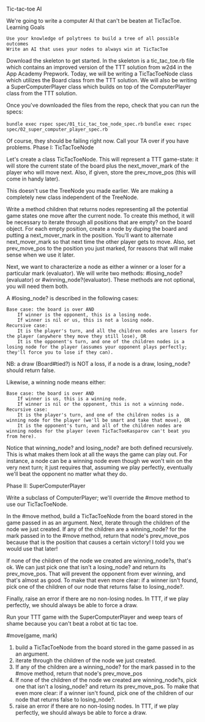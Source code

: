 Tic-tac-toe AI

We're going to write a computer AI that can't be beaten at TicTacToe.
Learning Goals

    Use your knowledge of polytrees to build a tree of all possible outcomes
    Write an AI that uses your nodes to always win at TicTacToe

Download the skeleton to get started. In the skeleton is a tic_tac_toe.rb file which contains an improved version of the TTT solution from w2d4 in the App Academy Prepwork. Today, we will be writing a TicTacToeNode class which utilizes the Board class from the TTT solution. We will also be writing a SuperComputerPlayer class which builds on top of the ComputerPlayer class from the TTT solution.

Once you've downloaded the files from the repo, check that you can run the specs:

`bundle exec rspec spec/01_tic_tac_toe_node_spec.rb`
`bundle exec rspec spec/02_super_computer_player_spec.rb`

Of course, they should be failing right now. Call your TA over if you have problems.
Phase I: TicTacToeNode

Let's create a class TicTacToeNode. This will represent a TTT game-state: it will store the current state of the board plus the next_mover_mark of the player who will move next. Also, if given, store the prev_move_pos (this will come in handy later).

This doesn't use the TreeNode you made earlier. We are making a completely new class independent of the TreeNode.

Write a method children that returns nodes representing all the potential game states one move after the current node. To create this method, it will be necessary to iterate through all positions that are empty? on the board object. For each empty position, create a node by duping the board and putting a next_mover_mark in the position. You'll want to alternate next_mover_mark so that next time the other player gets to move. Also, set prev_move_pos to the position you just marked, for reasons that will make sense when we use it later.

Next, we want to characterize a node as either a winner or a loser for a particular mark (evaluator). We will write two methods: #losing_node?(evaluator) or #winning_node?(evaluator). These methods are not optional, you will need them both.

A #losing_node? is described in the following cases:

    Base case: the board is over AND
        If winner is the opponent, this is a losing node.
        If winner is nil or us, this is not a losing node.
    Recursive case:
        It is the player's turn, and all the children nodes are losers for the player (anywhere they move they still lose), OR
        It is the opponent's turn, and one of the children nodes is a losing node for the player (assumes your opponent plays perfectly; they'll force you to lose if they can).

NB: a draw (Board#tied?) is NOT a loss, if a node is a draw, losing_node? should return false.

Likewise, a winning node means either:

    Base case: the board is over AND
        If winner is us, this is a winning node.
        If winner is nil or the opponent, this is not a winning node.
    Recursive case:
        It is the player's turn, and one of the children nodes is a winning node for the player (we'll be smart and take that move), OR
        It is the opponent's turn, and all of the children nodes are winning nodes for the player (even TicTacToeKasparov can't beat you from here).

Notice that winning_node? and losing_node? are both defined recursively. This is what makes them look at all the ways the game can play out. For instance, a node can be a winning node even though we won't win on the very next turn; it just requires that, assuming we play perfectly, eventually we'll beat the opponent no matter what they do.

Phase II: SuperComputerPlayer

Write a subclass of ComputerPlayer; we'll override the #move method to use our TicTacToeNode.

In the #move method, build a TicTacToeNode from the board stored in the game passed in as an argument. Next, iterate through the children of the node we just created. If any of the children are a winning_node? for the mark passed in to the #move method, return that node's prev_move_pos because that is the position that causes a certain victory! I told you we would use that later!

If none of the children of the node we created are winning_node?s, that's ok. We can just pick one that isn't a losing_node? and return its prev_move_pos. That will prevent the opponent from ever winning, and that's almost as good. To make that even more clear: if a winner isn't found, pick one of the children of our node that returns false to losing_node?.

Finally, raise an error if there are no non-losing nodes. In TTT, if we play perfectly, we should always be able to force a draw.

Run your TTT game with the SuperComputerPlayer and weep tears of shame because you can't beat a robot at tic tac toe.

#move(game, mark)
1. build a TicTacToeNode from the board stored in the game passed in as an argument. 
2. iterate through the children of the node we just created.
3. If any of the children are a winning_node? for the mark passed in to the #move method, return that node's prev_move_pos
4. If none of the children of the node we created are winning_node?s, pick one that isn't a losing_node? and return its prev_move_pos. To make that even more clear: if a winner isn't found, pick one of the children of our node that returns false to losing_node?.
5. raise an error if there are no non-losing nodes. In TTT, if we play perfectly, we should always be able to force a draw.